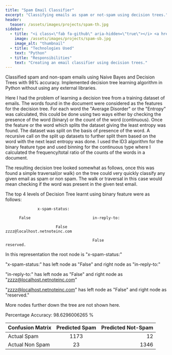 ```yaml
---
title: "Spam Email Classifier"
excerpt: "Classifying emails as spam or not-spam using decision trees."
header:
  teaser: /assets/images/projects/spam-th.jpg
sidebar:
  - title: "<i class=\"fab fa-github\" aria-hidden=\"true\"></i> <a href=\"https://github.com/yashketkar/B551-Elements-Of-Artificial-Intelligence/tree/master/pssapre-sdarekar-yketkar-a4\">GitHub Repo</a>"
    image: /assets/images/projects/spam-sb.jpg
    image_alt: "thumbnail"
  - title: "Technologies Used"
    text: "Python"
  - title: "Responsibilities"
    text: "Creating an email classifier using decision trees."
---
```

Classified spam and non-spam emails using Naive Bayes and Decision Trees with 98% accuracy. Implemented decision tree learning algorithm in Python without using any external libraries.

Here I had the problem of learning a decision tree from a training dataset of emails. The words found in the document were considered as the features for the decision tree. For each word the "Average Disorder" or the "Entropy" was calculated, this could be done using two ways either by checking the presence of the word (binary) or the count of the word (continuous). Once the feature or the word which splits the dataset giving the least entropy was found. The dataset was split on the basis of presence of the word. A recursive call on the split up datasets to further split them based on the word with the next least entropy was done. I used the ID3 algorithm for the binary feature type and used binning for the continuous type where I calculated the frequency/total ratio of the counts of the words in a document.

The resulting decision tree looked somewhat as follows, once this was found a simple traversal(or walk) on the tree could very quickly classify any given email as spam or non spam. The walk or traversal in this case would mean checking if the word was present in the given test email.

The top 4 levels of Decision Tree learnt using binary feature were as follows:

                  x-spam-status:

          False                           in-reply-to:

                          False                   zzzz@localhost.netnoteinc.com

                                          False                           reserved.

In this representation the root node is "x-spam-status:"

"x-spam-status:" has left node as "False" and right node as "in-reply-to:"

"in-reply-to:" has left node as "False" and right node as "zzzz@localhost.netnoteinc.com"

"zzzz@localhost.netnoteinc.com" has left node as "False" and right node as "reserved."

More nodes further down the tree are not shown here.

Percentage Accuracy: 98.6296006265 %

| Confusion Matrix | Predicted Spam| Predicted Not-Spam  |
| ---------------- |:-------------:| -------------------:|
| Actual Spam      | 1173          |   12                |
| Actual Non Spam  | 23            | 1346                |
